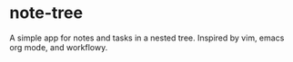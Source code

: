 # note-tree

A simple app for notes and tasks in a nested tree. Inspired by vim, emacs org mode, and workflowy.
